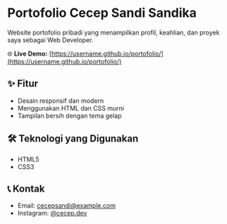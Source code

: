# Portofolio Cecep Sandi Sandika

Website portofolio pribadi yang menampilkan profil, keahlian, dan proyek saya sebagai Web Developer.

🌐 **Live Demo:** [https://username.github.io/portofolio/](https://username.github.io/portofolio/)

## ✨ Fitur
- Desain responsif dan modern
- Menggunakan HTML dan CSS murni
- Tampilan bersih dengan tema gelap

## 🛠️ Teknologi yang Digunakan
- HTML5
- CSS3

## 📞 Kontak
- Email: cecepsandi@example.com
- Instagram: [@cecep.dev](https://instagram.com/cecep.dev)
